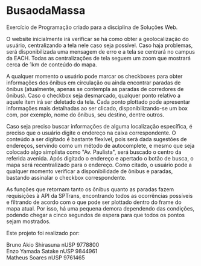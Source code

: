 # BusaodaMassa
Exercício de Programação criado para a disciplina de Soluções Web.  
  
    
O website inicialmente irá verificar se há como obter a geolocalização do usuário, centralizando a tela nele caso seja possível. Caso haja problemas, será disponibilizada uma mensagem de erro e a tela se centrará no campus da EACH. Todas as centralizações de tela seguem um zoom que mostrará cerca de 1km de conteúdo do mapa.  
  
A qualquer momento o usuário pode marcar os checkboxes para obter informações dos ônibus em circulação ou ainda encontrar paradas de ônibus (atualmente, apenas se contempla as paradas de corredores de ônibus). Caso o checkbox seja desmarcado, qualquer ponto relativo a aquele item irá ser deletado da tela. Cada ponto plottado pode apresentar informações mais detalhadas ao ser clicado, disponibilizando-se um box com, por exemplo, nome do ônibus, seu destino, dentre outros.  
  
Caso seja preciso buscar informações de alguma localização específica, é preciso que o usuário digite o endereço na caixa correspondente. O conteúdo a ser digitado é bastante flexível, pois será dada sugestões de endereços, servindo como um método de autocomplete, e mesmo que seja colocado algo simplista como "Av. Paulista", será buscado o centro da referida avenida. Após digitado o endereço e apertado o botão de busca, o mapa será recentralizado para o endereço. Como citado, o usuário pode a qualquer momento verificar a disponibilidade de ônibus e paradas, bastando assinalar o checkbox correspondente.  
  
As funções que retornam tanto os ônibus quanto as paradas fazem requisições à API da SPTrans, encontrando todos as ocorrências possíveis e filtrando de acordo com o que pode ser plottado dentro do frame do mapa atual. Por isso, há uma pequena demora dependendo das condições, podendo chegar a cinco segundos de espera para que todos os pontos sejam mostrados.  

Este projeto foi realizado por:  
  
Bruno Akio Shirasuna   nUSP 9778800  
Enzo Yamada Satake    nUSP 9844961  
Matheus Soares        nUSP 9761465
